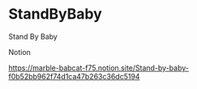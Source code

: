 # StandByBaby
Stand By Baby 

Notion

https://marble-babcat-f75.notion.site/Stand-by-baby-f0b52bb962f74d1ca47b263c36dc5194
